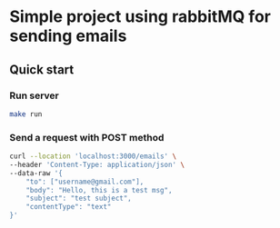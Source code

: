 # Simple project using rabbitMQ for sending emails

## Quick start

### Run server
```sh
make run
```

### Send a request with POST method
```sh
curl --location 'localhost:3000/emails' \
--header 'Content-Type: application/json' \
--data-raw '{
    "to": ["username@gmail.com"],
    "body": "Hello, this is a test msg",
    "subject": "test subject",
    "contentType": "text"
}'
```
